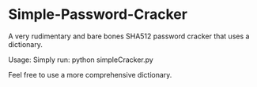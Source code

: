 # Simple-Password-Cracker
A very rudimentary and bare bones SHA512 password cracker that uses a dictionary.

Usage:
Simply run: python simpleCracker.py

Feel free to use a more comprehensive dictionary.
